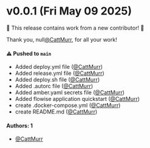 # v0.0.1 (Fri May 09 2025)

:tada: This release contains work from a new contributor! :tada:

Thank you, null[@CattMurr](https://github.com/CattMurr), for all your work!

#### ⚠️ Pushed to `main`

- Added deploy.yml file ([@CattMurr](https://github.com/CattMurr))
- Added release.yml file ([@CattMurr](https://github.com/CattMurr))
- Added deploy.sh file ([@CattMurr](https://github.com/CattMurr))
- Added .autorc file ([@CattMurr](https://github.com/CattMurr))
- Added amber.yaml secrets file ([@CattMurr](https://github.com/CattMurr))
- Added flowise application quickstart ([@CattMurr](https://github.com/CattMurr))
- create .docker-compose.yml ([@CattMurr](https://github.com/CattMurr))
- create README.md ([@CattMurr](https://github.com/CattMurr))

#### Authors: 1

- [@CattMurr](https://github.com/CattMurr)
